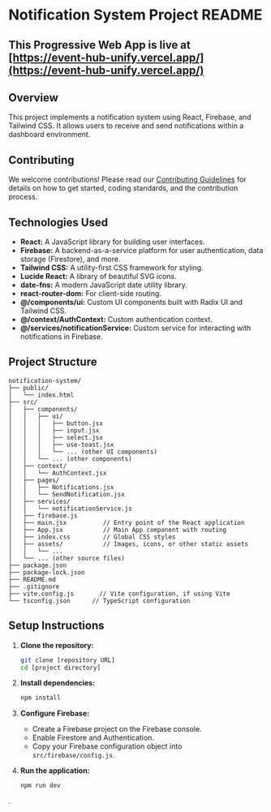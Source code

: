 # Notification System Project README

## This Progressive Web App is live at [https://event-hub-unify.vercel.app/](https://event-hub-unify.vercel.app/)

## Overview

This project implements a notification system using React, Firebase, and Tailwind CSS. It allows users to receive and send notifications within a dashboard environment.

## Contributing

We welcome contributions! Please read our [Contributing Guidelines](CONTRIBUTING.md) for details on how to get started, coding standards, and the contribution process.

## Technologies Used

* **React:** A JavaScript library for building user interfaces.
* **Firebase:** A backend-as-a-service platform for user authentication, data storage (Firestore), and more.
* **Tailwind CSS:** A utility-first CSS framework for styling.
* **Lucide React:** A library of beautiful SVG icons.
* **date-fns:** A modern JavaScript date utility library.
* **react-router-dom:** For client-side routing.
* **@/components/ui:** Custom UI components built with Radix UI and Tailwind CSS.
* **@/context/AuthContext:** Custom authentication context.
* **@/services/notificationService:** Custom service for interacting with notifications in Firebase.

## Project Structure

```
notification-system/
├── public/
│   └── index.html
├── src/
│   ├── components/
│   │   ├── ui/
│   │   │   ├── button.jsx
│   │   │   ├── input.jsx
│   │   │   ├── select.jsx
│   │   │   ├── use-toast.jsx
│   │   │   └── ... (other UI components)
│   │   └── ... (other components)
│   ├── context/
│   │   └── AuthContext.jsx
│   ├── pages/
│   │   ├── Notifications.jsx
│   │   └── SendNotification.jsx
│   ├── services/
│   │   └── notificationService.js
│   ├── firebase.js
│   ├── main.jsx          // Entry point of the React application
│   ├── App.jsx           // Main App component with routing
│   ├── index.css         // Global CSS styles
│   ├── assets/           // Images, icons, or other static assets
│   │   └── ...
│   └── ... (other source files)
├── package.json
├── package-lock.json
├── README.md
├── .gitignore
├── vite.config.js       // Vite configuration, if using Vite
└── tsconfig.json      // TypeScript configuration
```

## Setup Instructions

1.  **Clone the repository:**

    ```bash
    git clone [repository URL]
    cd [project directory]
    ```

2.  **Install dependencies:**

    ```bash
    npm install
    ```

3.  **Configure Firebase:**

    * Create a Firebase project on the Firebase console.
    * Enable Firestore and Authentication.
    * Copy your Firebase configuration object into `src/firebase/config.js`.

4.  **Run the application:**

    ```bash
    npm run dev
    ```

.

